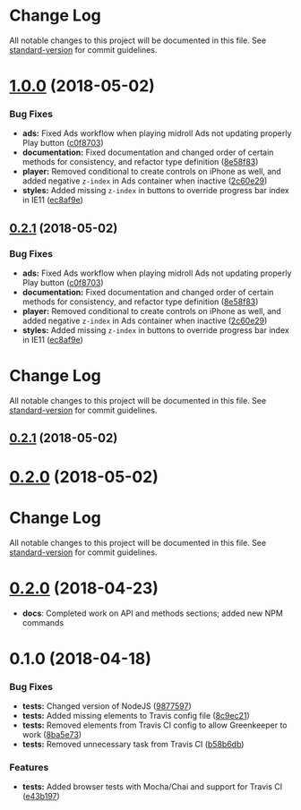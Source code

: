 # Change Log

All notable changes to this project will be documented in this file. See [standard-version](https://github.com/conventional-changelog/standard-version) for commit guidelines.

<a name="1.0.0"></a>
# [1.0.0](https://github.com/rafa8626/openplayer/compare/v0.2.0...v1.0.0) (2018-05-02)


### Bug Fixes

* **ads:** Fixed Ads workflow when playing midroll Ads not updating properly Play button ([c0f8703](https://github.com/rafa8626/openplayer/commit/c0f8703))
* **documentation:** Fixed documentation and changed order of certain methods for consistency, and refactor type definition ([8e58f83](https://github.com/rafa8626/openplayer/commit/8e58f83))
* **player:** Removed conditional to create controls on iPhone as well, and added negative `z-index` in Ads container when inactive ([2c60e29](https://github.com/rafa8626/openplayer/commit/2c60e29))
* **styles:** Added missing `z-index` in buttons to override progress bar index in IE11 ([ec8af9e](https://github.com/rafa8626/openplayer/commit/ec8af9e))



<a name="0.2.1"></a>
## [0.2.1](https://github.com/rafa8626/openplayer/compare/v0.2.0...v0.2.1) (2018-05-02)


### Bug Fixes

* **ads:** Fixed Ads workflow when playing midroll Ads not updating properly Play button ([c0f8703](https://github.com/rafa8626/openplayer/commit/c0f8703))
* **documentation:** Fixed documentation and changed order of certain methods for consistency, and refactor type definition ([8e58f83](https://github.com/rafa8626/openplayer/commit/8e58f83))
* **player:** Removed conditional to create controls on iPhone as well, and added negative `z-index` in Ads container when inactive ([2c60e29](https://github.com/rafa8626/openplayer/commit/2c60e29))
* **styles:** Added missing `z-index` in buttons to override progress bar index in IE11 ([ec8af9e](https://github.com/rafa8626/openplayer/commit/ec8af9e))



# Change Log

All notable changes to this project will be documented in this file. See [standard-version](https://github.com/conventional-changelog/standard-version) for commit guidelines.

<a name="0.2.1"></a>
## [0.2.1](https://github.com/rafa8626/openplayer/compare/v1.0.1...v0.2.1) (2018-05-02)



<a name="0.2.0"></a>
# [0.2.0](https://github.com/rafa8626/openplayer/compare/v1.0.1...v0.2.0) (2018-05-02)



# Change Log

All notable changes to this project will be documented in this file. See [standard-version](https://github.com/conventional-changelog/standard-version) for commit guidelines.

<a name="0.2.0"></a>
# [0.2.0](https://github.com/rafa8626/openplayer/compare/v0.2.0...v0.1.0) (2018-04-23)

* **docs**: Completed work on API and methods sections; added new NPM commands



<a name="0.1.0"></a>
# 0.1.0 (2018-04-18)

### Bug Fixes

* **tests:** Changed version of NodeJS ([9877597](https://github.com/rafa8626/openplayer/commit/9877597))
* **tests:** Added missing elements to Travis config file ([8c9ec21](https://github.com/rafa8626/openplayer/commit/8c9ec21))
* **tests:** Removed elements from Travis CI config to allow Greenkeeper to work ([8ba5e73](https://github.com/rafa8626/openplayer/commit/8ba5e73))
* **tests:** Removed unnecessary task from Travis CI ([b58b6db](https://github.com/rafa8626/openplayer/commit/b58b6db))

### Features

* **tests:** Added browser tests with Mocha/Chai and support for Travis CI ([e43b197](https://github.com/rafa8626/openplayer/commit/e43b197))